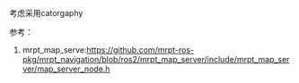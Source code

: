 考虑采用catorgaphy







参考：
1. mrpt_map_serve:https://github.com/mrpt-ros-pkg/mrpt_navigation/blob/ros2/mrpt_map_server/include/mrpt_map_server/map_server_node.h
